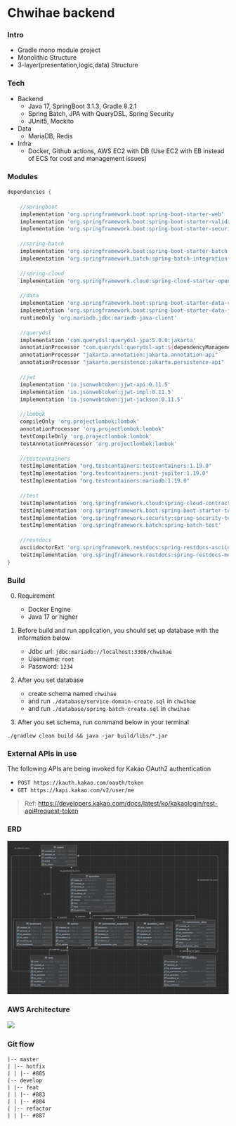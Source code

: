 # Chwihae backend

### Intro

- Gradle mono module project
- Monolithic Structure
- 3-layer(presentation,logic,data) Structure

### Tech

- Backend
    - Java 17, SpringBoot 3.1.3, Gradle 8.2.1
    - Spring Batch, JPA with QueryDSL, Spring Security
    - JUnit5, Mockito
- Data
    - MariaDB, Redis
- Infra
    - Docker, Github actions, AWS EC2 with DB (Use EC2 with EB instead of ECS for cost and management issues)

### Modules

```groovy
dependencies {

    //springboot
    implementation 'org.springframework.boot:spring-boot-starter-web'
    implementation 'org.springframework.boot:spring-boot-starter-validation'
    implementation 'org.springframework.boot:spring-boot-starter-security'

    //spring-batch
    implementation 'org.springframework.boot:spring-boot-starter-batch'
    implementation 'org.springframework.batch:spring-batch-integration'

    //spring-cloud
    implementation 'org.springframework.cloud:spring-cloud-starter-openfeign' // For @FeignClient

    //data
    implementation 'org.springframework.boot:spring-boot-starter-data-redis'
    implementation 'org.springframework.boot:spring-boot-starter-data-jpa'
    runtimeOnly 'org.mariadb.jdbc:mariadb-java-client'

    //querydsl
    implementation 'com.querydsl:querydsl-jpa:5.0.0:jakarta'
    annotationProcessor "com.querydsl:querydsl-apt:${dependencyManagement.importedProperties['querydsl.version']}:jakarta"
    annotationProcessor "jakarta.annotation:jakarta.annotation-api"
    annotationProcessor "jakarta.persistence:jakarta.persistence-api"

    //jwt
    implementation 'io.jsonwebtoken:jjwt-api:0.11.5'
    implementation 'io.jsonwebtoken:jjwt-impl:0.11.5'
    implementation 'io.jsonwebtoken:jjwt-jackson:0.11.5'

    //lombok
    compileOnly 'org.projectlombok:lombok'
    annotationProcessor 'org.projectlombok:lombok'
    testCompileOnly 'org.projectlombok:lombok'
    testAnnotationProcessor 'org.projectlombok:lombok'

    //testcontainers
    testImplementation "org.testcontainers:testcontainers:1.19.0"
    testImplementation "org.testcontainers:junit-jupiter:1.19.0"
    testImplementation "org.testcontainers:mariadb:1.19.0"

    //test
    testImplementation 'org.springframework.cloud:spring-cloud-contract-wiremock' // For @AutoConfigureWireMock
    testImplementation 'org.springframework.boot:spring-boot-starter-test'
    testImplementation 'org.springframework.security:spring-security-test'
    testImplementation 'org.springframework.batch:spring-batch-test'

    //restdocs
    asciidoctorExt 'org.springframework.restdocs:spring-restdocs-asciidoctor'
    testImplementation 'org.springframework.restdocs:spring-restdocs-mockmvc'
}
```

### Build

0. Requirement
    - Docker Engine
    - Java 17 or higher

1. Before build and run application, you should set up database with the information below

    - Jdbc url: `jdbc:mariadb://localhost:3306/chwihae`
    - Username: `root`
    - Password: `1234`

2. After you set database
    - create schema named `chwihae`
    - and run `./database/service-domain-create.sql` in `chwihae`
    - and run `./database/spring-batch-create.sql` in `chwihae`

3. After you set schema, run command below in your terminal

  ```shell
  ./gradlew clean build && java -jar build/libs/*.jar
  ```

### External APIs in use

The following APIs are being invoked for Kakao OAuth2 authentication

- `POST https://kauth.kakao.com/oauth/token`
- `GET https://kapi.kakao.com/v2/user/me`

> Ref: https://developers.kakao.com/docs/latest/ko/kakaologin/rest-api#request-token

### ERD

![](images/erd%20diagram.jpg)

### AWS Architecture

![](https://velog.velcdn.com/images/dragonappear/post/5414caba-fd0d-4efc-ba68-c4822af021c7/image.png)

### Git flow

```shell
|-- master
| |-- hotfix
| | |-- #885
|-- develop
| |-- feat
| | |-- #883
| | |-- #884
| |-- refactor
| | |-- #887
```
